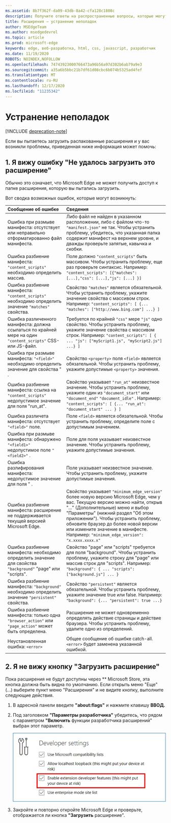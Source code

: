 ```yaml
---
ms.assetid: 8b7f362f-da09-43db-8a42-cfa128c1808c
description: Получите ответы на распространенные вопросы, которые могут возникнуть при загрузке распакованных расширений.
title: Расширения — устранение неполадок
author: MSEdgeTeam
ms.author: msedgedevrel
ms.topic: article
ms.prod: microsoft-edge
keywords: edge, веб-разработка, html, css, javascript, разработчик
ms.date: 11/19/2020
ROBOTS: NOINDEX,NOFOLLOW
ms.openlocfilehash: 74743923000766473a96b56a97d302b6ab79a9e3
ms.sourcegitcommit: a35a6b5bbc21b7df61d08cbc6b074b5325ad4fef
ms.translationtype: MT
ms.contentlocale: ru-RU
ms.lasthandoff: 12/17/2020
ms.locfileid: "11235342"
---
```

# Устранение неполадок  

[!INCLUDE [deprecation-note](includes/deprecation-note.md)]  

Если вы пытаетесь загрузить распакованные расширения и у вас возникли проблемы, приведенная ниже информация может помочь:

## 1. Я вижу ошибку "Не удалось загрузить это расширение"

Обычно это означает, что Microsoft Edge не может получить доступ к папке расширения, которую вы пытались загрузить.

Вот сводка возможных ошибок, которые могут возникнуть:

Сообщение об ошибке | Сведения
:--------- | :------------
Ошибка при размыве манифеста: отсутствует или неправильно отформатированно файл манифеста. | Либо файл не найден в указанном расположении, либо с файлом что-то `"manifest.json"` не так. Чтобы устранить проблему, убедитесь, что указанная папка содержит манифест на верхнем уровне, и дважды проверьте запятые, кавычка и скобки.
Ошибка разбиение манифеста: `"content_scripts"` необходимо определить массив. | Поле должно `"content_scripts"` быть массивом. Чтобы устранить проблему, еще раз проверьте синтаксис. Например: `"content_scripts": [{"matches": [...],"css": [...],"js": [...] }]`
Ошибка разбиение манифеста: `"content_scripts"` необходимо определить значение `"matches"` свойства. | Свойство `"matches"` является обязательной. Чтобы устранить проблему, укажите значение свойства с массивом строк. Например: `"content_scripts": [ {... "matches": ["http://www.bing.com"] ...} ]`
Ошибка различенного манифеста: должна ссылаться по крайней мере на один `"content_scripts"` CSS- или JS-файл. | Требуется по крайней `"css"` мере `"js"` одно свойство. Чтобы устранить проблему, укажите значение свойства с массивом строк. Например: `"content_scripts": [ { ... "js": ["myScript1.js", "myScript2.js"] ...} ]`
Ошибка при размыве манифеста: `"<field>"` необходимо определить значение для свойства " <property> . | Свойство `<property>` поля `<field>` является обязательной. Чтобы устранить проблему, укажите допустимые `<property>` значения.
Ошибка разбиение манифеста: ссылка на `"content_scripts"` недопустимое значение для поля "run_at". | Свойство указывает `"run_at"` неизвестное значение. Чтобы устранить проблему, укажите один из `"document_start"` или `"document_end"` `"document_idle"` . Например: `"content_scripts": [ {... "run_at": "document_start" ... } ]`
Ошибка различета манифеста: отсутствует `"<field>"` поле. | Поле `<field>` является обязательной. Чтобы устранить проблему, определите поле с допустимым значением.
Ошибка при размыве манифеста: обнаружено `"<field1>"` недопустимое поле `"<field2>"` . | Поле для <field1> поля указывает <field2> неизвестное значение. Чтобы устранить проблему, укажите допустимые <field1> значения.
Ошибка разлифирования манифеста: недопустимое значение для поля <field> " . | Поле указывает <field> неизвестное значение. Чтобы устранить проблему, укажите допустимые значения.
Ошибка разбиение манифеста: расширение не поддерживается текущей версией Microsoft Edge. | Свойство указывает `"minimum_edge_version"` более новую версию Microsoft Edge, чем у вас. Текущую версию можно найти, открыв "..." (Дополнительные) меню и выбор "Параметры" (нижний раздел "Об этом приложении"). Чтобы устранить проблему, обновите браузер до более новой версии или измените значение в манифесте. Например: `"minimum_edge_version": "x.xxxx.xxxx.x"`
Ошибка разбиение манифеста: необходимо определить значение для свойства `"background"` "page" или "scripts". | Свойство "page" или "scripts" требуется для поля "background". Чтобы устранить проблему, укажите строку для "page" или массив строк для "scripts". Например: `"background": { ... "scripts": ["background.js"] ... }`
Ошибка разбиение манифеста: `"background"` необходимо определить значение `"persistent"` свойства. | Свойство `"persistent"` является обязательной. Чтобы устранить проблему, укажите значение true или false. Например: `"background": {... "persistent": true ...}`
Ошибка разбиение манифеста: только одна `"browser_action"` или `"page_action"` может быть определена. | Расширение не может одновременно определять действие страницы и действие браузера. Чтобы устранить проблему, удалите одно из определений.
Неустановленная ошибка: `<error>` | Общее сообщение об ошибке catch-all. `<error>` будет заменена указанной ошибкой.


## 2. Я не вижу кнопку "Загрузить расширение"
Пока расширения не будут доступны через ** Microsoft Store, эта кнопка должна быть видна по умолчанию. Если открыть меню "Еще" (...) выберите пункт меню "Расширения" и не видите кнопку, выполните следующие действия.

1. В адресной панели введите **"about:flags"** и нажмите клавишу **ВВОД.**
2. Под заголовком **"Параметры разработчика"** убедитесь, что рядом с параметром **"Включить** функции разработчика расширений" выбран этот параметр.

   ![о флагах](./media/aboutflags.PNG)  

3. Закройте и повторно откройте Microsoft Edge и проверьте, отображается ли кнопка **"Загрузить** расширение".
